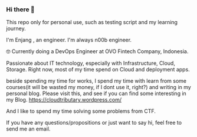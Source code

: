 ### Hi there 👋

This repo only for personal use, such as testing script and my learning journey.

I'm Enjang , an engineer. I'm always n00b engineer.

🤓 Currently doing a DevOps Engineer  at OVO Fintech Company, Indonesia.

Passionate about IT technology, especially with Infrastructure, Cloud, Storage. Right now, most of my time spend on Cloud and deployment apps. 

beside spending my time for works, I spend my time with learn from some courses(it will be wasted my money, if I dont use it, right?) and writing in my personal blog. Please visit this, and see if you can find some interesting in my Blog. https://cloudtributary.wordpress.com/

And I like to spend my time solving some problems from CTF. 

If you have any questions/propositions or just want to say hi, feel free to send me an email.
<!--
**enjangse/enjangse** is a ✨ _special_ ✨ repository because its `README.md` (this file) appears on your GitHub profile.

Here are some ideas to get you started:

- 🔭 I’m currently working on ...
- 🌱 I’m currently learning ...
- 👯 I’m looking to collaborate on ...
- 🤔 I’m looking for help with ...
- 💬 Ask me about ...
- 📫 How to reach me: ...
- 😄 Pronouns: ...
- ⚡ Fun fact: ...
-->
